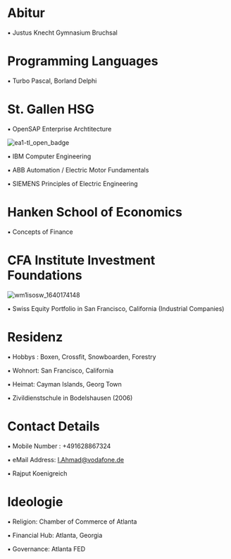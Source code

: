 # Abitur

▪︎ Justus Knecht Gymnasium Bruchsal 

# Programming Languages

▪︎ Turbo Pascal, Borland Delphi

# St. Gallen HSG

▪︎ OpenSAP Enterprise Archtitecture

![ea1-tl_open_badge](https://user-images.githubusercontent.com/95079463/151658291-bc2de3cf-efd4-4f38-bf4a-dde187391570.png)

▪︎ IBM Computer Engineering

▪︎ ABB Automation / Electric Motor Fundamentals

▪︎ SIEMENS Principles of Electric Engineering

# Hanken School of Economics

▪︎ Concepts of Finance

# CFA Institute Investment Foundations 

![wm1isosw_1640174148](https://user-images.githubusercontent.com/95079463/151157248-4fa7d6fe-7dc8-4cd3-a9e1-3263252d3028.png)

▪︎ Swiss Equity Portfolio in San Francisco,  California (Industrial Companies)

# Residenz 

▪︎ Hobbys : Boxen, Crossfit, Snowboarden, Forestry 

▪︎ Wohnort: San Francisco, California

▪︎ Heimat: Cayman Islands, Georg Town 

▪︎ Zivildienstschule in Bodelshausen (2006)

# Contact Details 

▪︎ Mobile Number : +491628867324

▪︎ eMail Address: I.Ahmad@vodafone.de 

▪︎ Rajput Koenigreich 

# Ideologie

▪︎ Religion: Chamber of Commerce of Atlanta 

▪︎ Financial Hub: Atlanta, Georgia

▪︎ Governance: Atlanta FED
